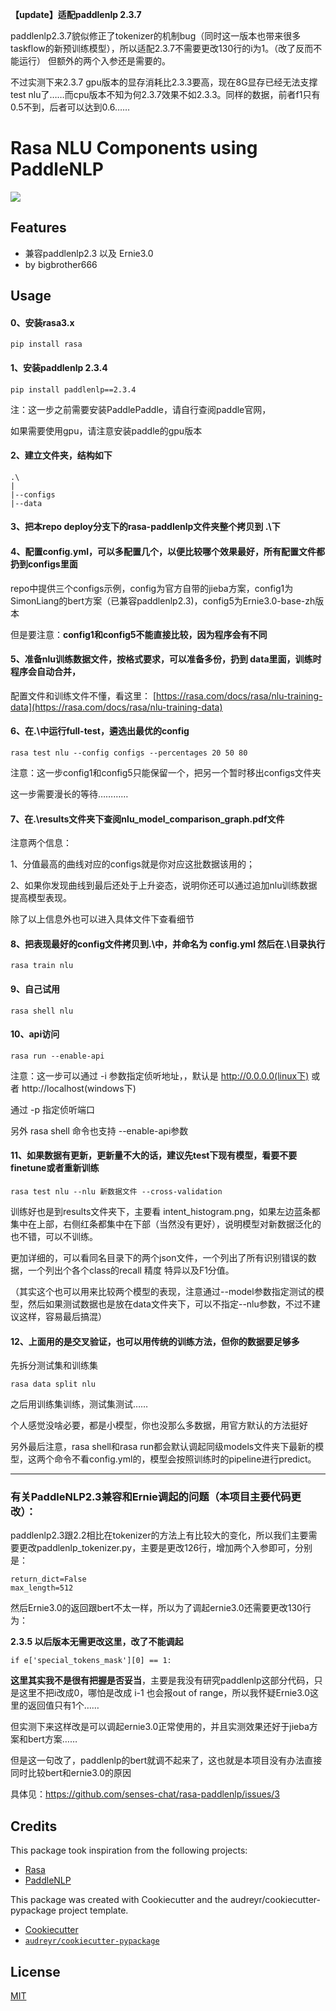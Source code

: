 **【update】适配paddlenlp 2.3.7**

paddlenlp2.3.7貌似修正了tokenizer的机制bug（同时这一版本也带来很多taskflow的新预训练模型），所以适配2.3.7不需要更改130行的i为1。（改了反而不能运行）
但额外的两个入参还是需要的。

不过实测下来2.3.7 gpu版本的显存消耗比2.3.3要高，现在8G显存已经无法支撑test nlu了……而cpu版本不知为何2.3.7效果不如2.3.3。同样的数据，前者f1只有0.5不到，后者可以达到0.6……

# Rasa NLU Components using PaddleNLP

[![](https://img.shields.io/pypi/v/rasa_paddlenlp.svg)](https://pypi.python.org/pypi/rasa_paddlenlp)


## Features

- 兼容paddlenlp2.3 以及 Ernie3.0
- by bigbrother666

## Usage
#### 0、安装rasa3.x

```shell
pip install rasa
```

#### 1、安装paddlenlp 2.3.4

```shell
pip install paddlenlp==2.3.4
```
注：这一步之前需要安装PaddlePaddle，请自行查阅paddle官网，

如果需要使用gpu，请注意安装paddle的gpu版本

#### 2、建立文件夹，结构如下

```
.\
|
|--configs
|--data
```

#### 3、把本repo deploy分支下的rasa-paddlenlp文件夹整个拷贝到 .\下

#### 4、配置config.yml，可以多配置几个，以便比较哪个效果最好，所有配置文件都扔到configs里面

repo中提供三个configs示例，config为官方自带的jieba方案，config1为SimonLiang的bert方案（已兼容paddlenlp2.3)，config5为Ernie3.0-base-zh版本

但是要注意：**config1和config5不能直接比较，因为程序会有不同**

#### 5、准备nlu训练数据文件，按格式要求，可以准备多份，扔到 data里面，训练时程序会自动合并，

配置文件和训练文件不懂，看这里： [https://rasa.com/docs/rasa/nlu-training-data](https://rasa.com/docs/rasa/nlu-training-data)

#### 6、在.\中运行full-test，遴选出最优的config

```shell
rasa test nlu --config configs --percentages 20 50 80
```

注意：这一步config1和config5只能保留一个，把另一个暂时移出configs文件夹

这一步需要漫长的等待…………

#### 7、在.\results文件夹下查阅nlu_model_comparison_graph.pdf文件

注意两个信息：

1、分值最高的曲线对应的configs就是你对应这批数据该用的；

2、如果你发现曲线到最后还处于上升姿态，说明你还可以通过追加nlu训练数据提高模型表现。

除了以上信息外也可以进入具体文件下查看细节

#### 8、把表现最好的config文件拷贝到.\中，并命名为 config.yml 然后在.\目录执行

```shell
rasa train nlu
```

#### 9、自己试用

```shell
rasa shell nlu
```

#### 10、api访问

```shell
rasa run --enable-api
```

注意：这一步可以通过 -i 参数指定侦听地址，，默认是 http://0.0.0.0(linux下) 或者 http://localhost(windows下)

通过 -p 指定侦听端口

另外 rasa shell 命令也支持 --enable-api参数

#### 11、如果数据有更新，更新量不大的话，建议先test下现有模型，看要不要finetune或者重新训练

```shell
rasa test nlu --nlu 新数据文件 --cross-validation
```

训练好也是到results文件夹下，主要看 intent_histogram.png，如果左边蓝条都集中在上部，右侧红条都集中在下部（当然没有更好），说明模型对新数据泛化的也不错，可以不训练。

更加详细的，可以看同名目录下的两个json文件，一个列出了所有识别错误的数据，一个列出个各个class的recall 精度 特异以及F1分值。

（其实这个也可以用来比较两个模型的表现，注意通过--model参数指定测试的模型，然后如果测试数据也是放在data文件夹下，可以不指定--nlu参数，不过不建议这样，容易最后搞混）

#### 12、上面用的是交叉验证，也可以用传统的训练方法，但你的数据要足够多

先拆分测试集和训练集

```shell
rasa data split nlu
```

之后用训练集训练，测试集测试……

个人感觉没啥必要，都是小模型，你也没那么多数据，用官方默认的方法挺好

另外最后注意，rasa shell和rasa run都会默认调起同级models文件夹下最新的模型，这两个命令不看config.yml的，模型会按照训练时的pipeline进行predict。

-------------

### 有关PaddleNLP2.3兼容和Ernie调起的问题（本项目主要代码更改）：

paddlenlp2.3跟2.2相比在tokenizer的方法上有比较大的变化，所以我们主要需要更改paddlenlp_tokenizer.py，主要是更改126行，增加两个入参即可，分别是：

```
return_dict=False
max_length=512
```

然后Ernie3.0的返回跟bert不太一样，所以为了调起ernie3.0还需要更改130行为：

**2.3.5 以后版本无需更改这里，改了不能调起**

```
if e['special_tokens_mask'][0] == 1:
```

**这里其实我不是很有把握是否妥当**，主要是我没有研究paddlenlp这部分代码，只是这里不把i改成0，哪怕是改成 i-1 也会报out of range，所以我怀疑Ernie3.0这里的返回值只有1个……

但实测下来这样改是可以调起ernie3.0正常使用的，并且实测效果还好于jieba方案和bert方案……

但是这一句改了，paddlenlp的bert就调不起来了，这也就是本项目没有办法直接同时比较bert和ernie3.0的原因

具体见：https://github.com/senses-chat/rasa-paddlenlp/issues/3

## Credits

This package took inspiration from the following projects:

- [Rasa](https://github.com/rasahq/rasa)
- [PaddleNLP](https://github.com/PaddlePaddle/PaddleNLP)

This package was created with Cookiecutter and the audreyr/cookiecutter-pypackage project template.

- [Cookiecutter](https://github.com/audreyr/cookiecutter)
- [`audreyr/cookiecutter-pypackage`](https://github.com/audreyr/cookiecutter-pypackage)

## License

[MIT](./LICENSE)
